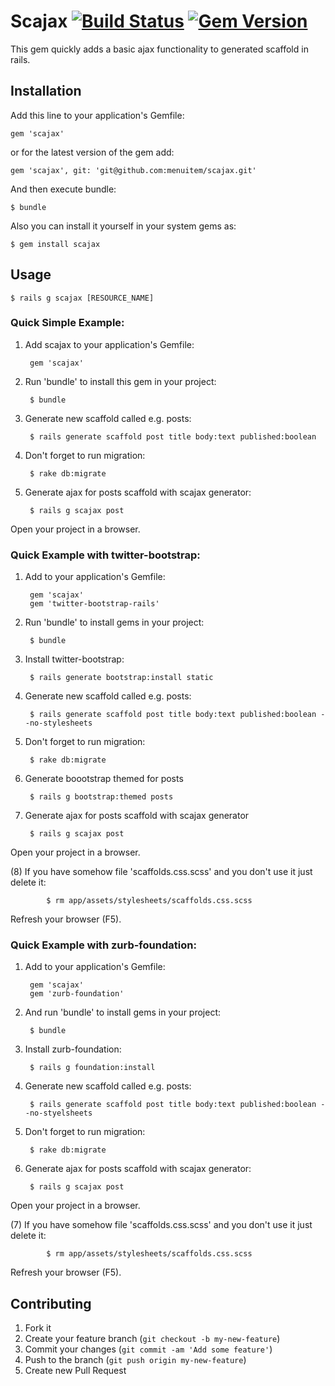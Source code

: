 # Scajax [![Build Status](https://travis-ci.org/menuitem/scajax.png?branch=master)](https://travis-ci.org/menuitem/scajax) [![Gem Version](https://badge.fury.io/rb/scajax.png)](http://badge.fury.io/rb/scajax)

This gem quickly adds a basic ajax functionality to generated scaffold in rails.

## Installation

Add this line to your application's Gemfile:

    gem 'scajax'

or for the latest version of the gem add:

    gem 'scajax', git: 'git@github.com:menuitem/scajax.git'

And then execute bundle:

    $ bundle

Also you can install it yourself in your system gems as:

    $ gem install scajax

## Usage

    $ rails g scajax [RESOURCE_NAME]


### Quick Simple Example:


1. Add scajax to your application's Gemfile:

		gem 'scajax'

2. Run 'bundle' to install this gem in your project:

		$ bundle

3. Generate new scaffold called e.g. posts:

		$ rails generate scaffold post title body:text published:boolean

4. Don't forget to run migration:

		$ rake db:migrate

5. Generate ajax for posts scaffold with scajax generator:

		$ rails g scajax post

Open your project in a browser.

### Quick Example with twitter-bootstrap:

1. Add to your application's Gemfile:

		gem 'scajax'
		gem 'twitter-bootstrap-rails'

2. Run 'bundle' to install gems in your project:

		$ bundle

3. Install twitter-bootstrap:

		$ rails generate bootstrap:install static

4. Generate new scaffold called e.g. posts:

        $ rails generate scaffold post title body:text published:boolean --no-stylesheets

5. Don't forget to run migration:

        $ rake db:migrate

6. Generate boootstrap themed for posts

        $ rails g bootstrap:themed posts

7. Generate ajax for posts scaffold with scajax generator

        $ rails g scajax post

Open your project in a browser.

(8) If you have somehow file 'scaffolds.css.scss' and you don't use it just delete it:

            $ rm app/assets/stylesheets/scaffolds.css.scss

Refresh your browser (F5).

### Quick Example with zurb-foundation:

1. Add to your application's Gemfile:

        gem 'scajax'
        gem 'zurb-foundation'

2. And run 'bundle' to install gems in your project:

        $ bundle

3. Install zurb-foundation:

        $ rails g foundation:install

4. Generate new scaffold called e.g. posts:

        $ rails generate scaffold post title body:text published:boolean --no-styelsheets

5. Don't forget to run migration:

        $ rake db:migrate

6. Generate ajax for posts scaffold with scajax generator:

        $ rails g scajax post

Open your project in a browser.

(7) If you have somehow file 'scaffolds.css.scss' and you don't use it just delete it:

            $ rm app/assets/stylesheets/scaffolds.css.scss

Refresh your browser (F5). 


## Contributing

1. Fork it
2. Create your feature branch (`git checkout -b my-new-feature`)
3. Commit your changes (`git commit -am 'Add some feature'`)
4. Push to the branch (`git push origin my-new-feature`)
5. Create new Pull Request

